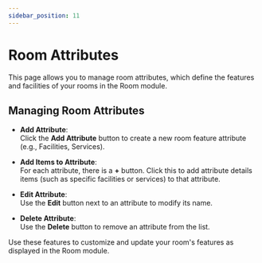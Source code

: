 ```yaml
---
sidebar_position: 11
---
```


# Room Attributes

This page allows you to manage room attributes, which define the features and facilities of your rooms in the Room module.

## Managing Room Attributes

- **Add Attribute**:  
  Click the **Add Attribute** button to create a new room feature attribute (e.g., Facilities, Services).

- **Add Items to Attribute**:  
  For each attribute, there is a **+** button. Click this to add attribute details items (such as specific facilities or services) to that attribute.

- **Edit Attribute**:  
  Use the **Edit** button next to an attribute to modify its name.

- **Delete Attribute**:  
  Use the **Delete** button to remove an attribute from the list.

Use these features to customize and update your room's features as displayed in the Room module.
